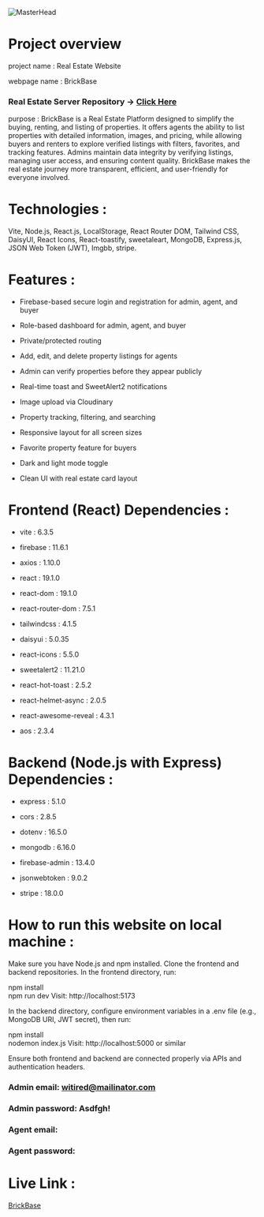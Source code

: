 ![MasterHead](https://i.ibb.co/0VW7M2g4/Screenshot-2025-07-21-173448.png)

# Project overview

project name : Real Estate Website

webpage name : BrickBase

### Real Estate Server Repository -> [Click Here](https://github.com/Programming-Hero-Web-Course4/b11a12-server-side-MMunim90)

purpose :
BrickBase is a Real Estate Platform designed to simplify the buying, renting, and listing of properties. It offers agents the ability to list properties with detailed information, images, and pricing, while allowing buyers and renters to explore verified listings with filters, favorites, and tracking features. Admins maintain data integrity by verifying listings, managing user access, and ensuring content quality. BrickBase makes the real estate journey more transparent, efficient, and user-friendly for everyone involved.

# Technologies :
Vite, Node.js, React.js, LocalStorage, React Router DOM, Tailwind CSS, DaisyUI, React Icons, React-toastify, sweetaleart, MongoDB, Express.js, JSON Web Token (JWT), Imgbb, stripe.

# Features :

- Firebase-based secure login and registration for admin, agent, and buyer

- Role-based dashboard for admin, agent, and buyer

- Private/protected routing

- Add, edit, and delete property listings for agents

- Admin can verify properties before they appear publicly

- Real-time toast and SweetAlert2 notifications

- Image upload via Cloudinary

- Property tracking, filtering, and searching

- Responsive layout for all screen sizes

- Favorite property feature for buyers

- Dark and light mode toggle

- Clean UI with real estate card layout

# Frontend (React) Dependencies :

- vite : 6.3.5

- firebase : 11.6.1

- axios : 1.10.0

- react : 19.1.0

- react-dom : 19.1.0

- react-router-dom : 7.5.1

- tailwindcss : 4.1.5

- daisyui : 5.0.35

- react-icons : 5.5.0

- sweetalert2 : 11.21.0

- react-hot-toast : 2.5.2

- react-helmet-async : 2.0.5

- react-awesome-reveal : 4.3.1

- aos : 2.3.4

# Backend (Node.js with Express) Dependencies :

- express : 5.1.0

- cors : 2.8.5

- dotenv : 16.5.0

- mongodb : 6.16.0

- firebase-admin : 13.4.0

- jsonwebtoken : 9.0.2

- stripe : 18.0.0

# How to run this website on local machine :
Make sure you have Node.js and npm installed. Clone the frontend and backend repositories.
In the frontend directory, run:

npm install  
npm run dev
Visit: http://localhost:5173

In the backend directory, configure environment variables in a .env file (e.g., MongoDB URI, JWT secret), then run:

npm install  
nodemon index.js
Visit: http://localhost:5000 or similar

Ensure both frontend and backend are connected properly via APIs and authentication headers.

### Admin email: witired@mailinator.com
### Admin password: Asdfgh!
### Agent email:
### Agent password:

# Live Link :
[BrickBase]()